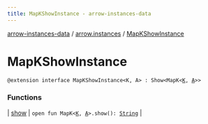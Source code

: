 ```yaml
---
title: MapKShowInstance - arrow-instances-data
---
```


[arrow-instances-data](../../index.html) / [arrow.instances](../index.html) / [MapKShowInstance](./index.html)

# MapKShowInstance

`@extension interface MapKShowInstance<K, A> : Show<MapK<`[`K`](index.html#K)`, `[`A`](index.html#A)`>>`

### Functions

| [show](show.html) | `open fun MapK<`[`K`](index.html#K)`, `[`A`](index.html#A)`>.show(): `[`String`](https://kotlinlang.org/api/latest/jvm/stdlib/kotlin/-string/index.html) |

